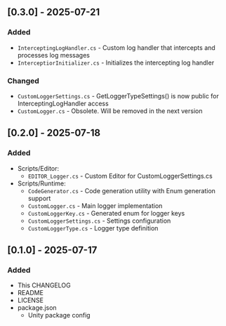 ## [0.3.0] - 2025-07-21

### Added
- `InterceptingLogHandler.cs` - Custom log handler that intercepts and processes log messages
- `InterceptiorInitializer.cs` - Initializes the intercepting log handler

### Changed
- `CustomLoggerSettings.cs` - GetLoggerTypeSettings() is now public for InterceptingLogHandler access
- `CustomLogger.cs` - Obsolete. Will be removed in the next version


## [0.2.0] - 2025-07-18

### Added
- Scripts/Editor:
  - `EDITOR_Logger.cs` - Custom Editor for CustomLoggerSettings.cs
- Scripts/Runtime:
  - `CodeGenerator.cs` - Code generation utility with Enum generation support
  - `CustomLogger.cs` - Main logger implementation
  - `CustomLoggerKey.cs` - Generated enum for logger keys
  - `CustomLoggerSettings.cs` - Settings configuration
  - `CustomLoggerType.cs` - Logger type definition


## [0.1.0] - 2025-07-17

### Added
- This CHANGELOG
- README
- LICENSE
- package.json
  - Unity package config

